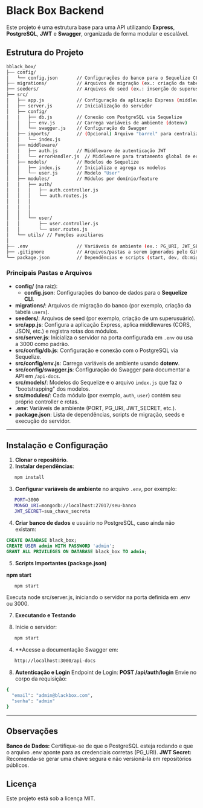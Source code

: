 # Black Box Backend

Este projeto é uma estrutura base para uma API utilizando **Express**, **PostgreSQL**, **JWT** e **Swagger**, organizada de forma modular e escalável.

## Estrutura do Projeto
```bash
bblack_box/
├── config/
│   └── config.json       // Configurações do banco para o Sequelize CLI
├── migrations/           // Arquivos de migração (ex.: criação da tabela "users")
├── seeders/              // Arquivos de seed (ex.: inserção do superusuário)
├── src/
│   ├── app.js            // Configuração da aplicação Express (middlewares, rotas, etc.)
│   ├── server.js         // Inicialização do servidor
│   ├── config/
│   │   ├── db.js         // Conexão com PostgreSQL via Sequelize
│   │   ├── env.js        // Carrega variáveis de ambiente (dotenv)
│   │   └── swagger.js    // Configuração do Swagger
│   ├── imports/          // (Opcional) Arquivo "barrel" para centralizar exports
│   │   └── index.js
│   ├── middleware/
│   │   ├── auth.js       // Middleware de autenticação JWT
│   │   └── errorHandler.js  // Middleware para tratamento global de erros
│   ├── models/           // Modelos do Sequelize
│   │   ├── index.js      // Inicializa e agrega os modelos
│   │   └── user.js       // Modelo "User"
│   ├── modules/          // Módulos por domínio/feature
│   │   ├── auth/
│   │   │   ├── auth.controller.js
│   │   │   └── auth.routes.js
│   │   │
│   │   │
│   │   │
│   │   └── user/
│   │       ├── user.controller.js
│   │       └── user.routes.js
│   └── utils/ // Funções auxiliares
│           
├── .env                  // Variáveis de ambiente (ex.: PG_URI, JWT_SECRET, PORT)
├── .gitignore            // Arquivos/pastas a serem ignorados pelo Git
└── package.json          // Dependências e scripts (start, dev, db:migrate, db:seed, etc.)
```

### Principais Pastas e Arquivos

- **config/** (na raiz):  
  - **config.json**: Configurações do banco de dados para o **Sequelize CLI**.
- **migrations/**: Arquivos de migração do banco (por exemplo, criação da tabela `users`).
- **seeders/**: Arquivos de seed (por exemplo, criação de um superusuário).
- **src/app.js**: Configura a aplicação Express, aplica middlewares (CORS, JSON, etc.) e registra rotas dos módulos.
- **src/server.js**: Inicializa o servidor na porta configurada em `.env` ou usa a 3000 como padrão.
- **src/config/db.js**: Configuração e conexão com o PostgreSQL via Sequelize.
- **src/config/env.js**: Carrega variáveis de ambiente usando **dotenv**.
- **src/config/swagger.js**: Configuração do Swagger para documentar a API em `/api-docs`.
- **src/models/**: Modelos do Sequelize e o arquivo `index.js` que faz o "bootstrapping" dos modelos.
- **src/modules/**: Cada módulo (por exemplo, `auth`, `user`) contém seu próprio controller e rotas.
- **.env**: Variáveis de ambiente (PORT, PG_URI, JWT_SECRET, etc.).
- **package.json**: Lista de dependências, scripts de migração, seeds e execução do servidor.

---

## Instalação e Configuração

1. **Clonar o repositório**.
2. **Instalar dependências**:
```bash
   npm install
```
3. **Configurar variáveis de ambiente** no arquivo `.env`, por exemplo:
 ```bash
    PORT=3000
    MONGO_URI=mongodb://localhost:27017/seu-banco
    JWT_SECRET=sua_chave_secreta
```

4. **Criar banco de dados** e usuário no PostgreSQL, caso ainda não existam:
```sql
CREATE DATABASE black_box;
CREATE USER admin WITH PASSWORD 'admin';
GRANT ALL PRIVILEGES ON DATABASE black_box TO admin;
```

5. **Scripts Importantes (package.json)**

**npm start**
 ```bash
    npm start
```
Executa node src/server.js, iniciando o servidor na porta definida em .env ou 3000.

7. **Executando e Testando**

3. Inicie o servidor:
 ```bash
    npm start
```

4. **Acesse a documentação Swagger em:
 ```bash
    http://localhost:3000/api-docs
```

8. **Autenticação e Login**
Endpoint de Login: **POST /api/auth/login**
Envie no corpo da requisição:
 ```bash
{
   "email": "admin@blackbox.com",
   "senha": "admin"
}
```

---

## Observações
**Banco de Dados:** Certifique-se de que o PostgreSQL esteja rodando e que o arquivo .env aponte para as credenciais corretas (PG_URI).
**JWT Secret:** Recomenda-se gerar uma chave segura e não versioná-la em repositórios públicos.

## Licença
Este projeto está sob a licença MIT.